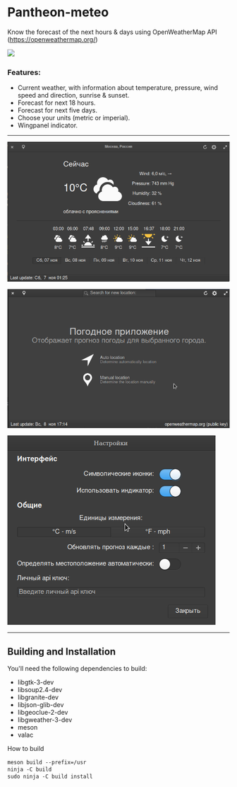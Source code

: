 # Pantheon-meteo
Know the forecast of the next hours & days using OpenWeatherMap API (https://openweathermap.org/)

<p align="left">
    <a href="https://paypal.me/Dirli85">
        <img src="https://img.shields.io/badge/Donate-PayPal-green.svg">
    </a>
</p>

### Features:

* Current weather, with information about temperature, pressure, wind speed and direction, sunrise & sunset.
* Forecast for next 18 hours.
* Forecast for next five days.
* Choose your units (metric or imperial).
* Wingpanel indicator.

----

![Screenshot](data/screenshot1.png)

![Screenshot](data/screenshot2.png)  

![Prefrences](data/screenshot3.png)

---

## Building and Installation

You'll need the following dependencies to build:

* libgtk-3-dev
* libsoup2.4-dev
* libgranite-dev
* libjson-glib-dev
* libgeoclue-2-dev
* libgweather-3-dev
* meson
* valac

How to build

    meson build --prefix=/usr
    ninja -C build
    sudo ninja -C build install
